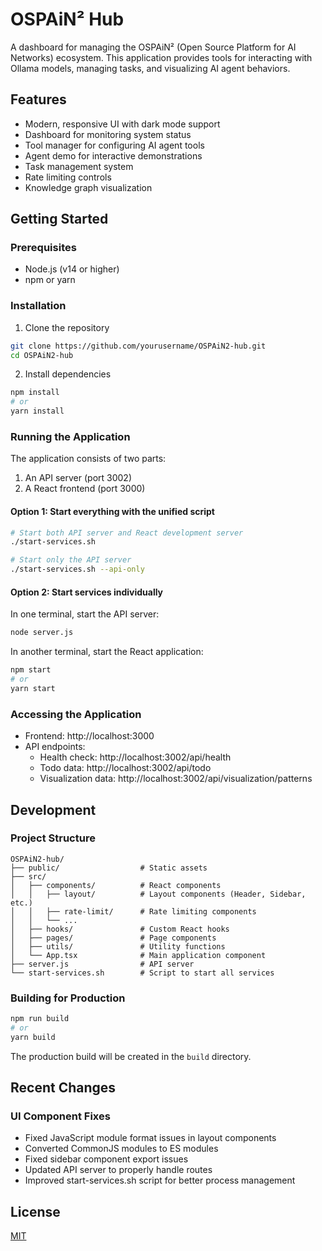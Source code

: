 # OSPAiN² Hub

A dashboard for managing the OSPAiN² (Open Source Platform for AI Networks) ecosystem. This application provides tools for interacting with Ollama models, managing tasks, and visualizing AI agent behaviors.

## Features

- Modern, responsive UI with dark mode support
- Dashboard for monitoring system status
- Tool manager for configuring AI agent tools
- Agent demo for interactive demonstrations
- Task management system
- Rate limiting controls
- Knowledge graph visualization

## Getting Started

### Prerequisites

- Node.js (v14 or higher)
- npm or yarn

### Installation

1. Clone the repository

```bash
git clone https://github.com/yourusername/OSPAiN2-hub.git
cd OSPAiN2-hub
```

2. Install dependencies

```bash
npm install
# or
yarn install
```

### Running the Application

The application consists of two parts:

1. An API server (port 3002)
2. A React frontend (port 3000)

#### Option 1: Start everything with the unified script

```bash
# Start both API server and React development server
./start-services.sh

# Start only the API server
./start-services.sh --api-only
```

#### Option 2: Start services individually

In one terminal, start the API server:

```bash
node server.js
```

In another terminal, start the React application:

```bash
npm start
# or
yarn start
```

### Accessing the Application

- Frontend: http://localhost:3000
- API endpoints:
  - Health check: http://localhost:3002/api/health
  - Todo data: http://localhost:3002/api/todo
  - Visualization data: http://localhost:3002/api/visualization/patterns

## Development

### Project Structure

```
OSPAiN2-hub/
├── public/                  # Static assets
├── src/
│   ├── components/          # React components
│   │   ├── layout/          # Layout components (Header, Sidebar, etc.)
│   │   ├── rate-limit/      # Rate limiting components
│   │   └── ...
│   ├── hooks/               # Custom React hooks
│   ├── pages/               # Page components
│   ├── utils/               # Utility functions
│   └── App.tsx              # Main application component
├── server.js                # API server
└── start-services.sh        # Script to start all services
```

### Building for Production

```bash
npm run build
# or
yarn build
```

The production build will be created in the `build` directory.

## Recent Changes

### UI Component Fixes

- Fixed JavaScript module format issues in layout components
- Converted CommonJS modules to ES modules
- Fixed sidebar component export issues
- Updated API server to properly handle routes
- Improved start-services.sh script for better process management

## License

[MIT](LICENSE)
